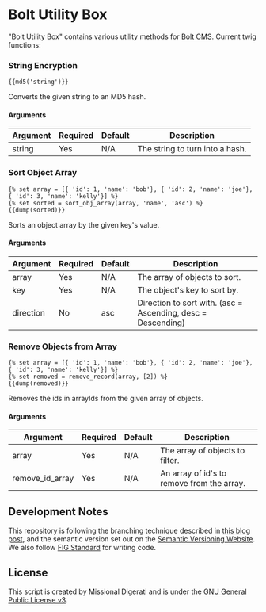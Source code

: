 # Bolt Utility Box

"Bolt Utility Box" contains various utility methods for [Bolt CMS](http://bolt.cm).  Current twig functions:

### String Encryption

```
{{md5('string')}}
```

Converts the given string to an MD5 hash.

#### Arguments

| Argument | Required | Default | Description |
| -------- | -------- | ------- | ----------- |
| string | Yes | N/A | The string to turn into a hash. |

### Sort Object Array

```
{% set array = [{ 'id': 1, 'name': 'bob'}, { 'id': 2, 'name': 'joe'}, { 'id': 3, 'name': 'kelly'}] %}
{% set sorted = sort_obj_array(array, 'name', 'asc') %}
{{dump(sorted)}}
```

Sorts an object array by the given key's value.

#### Arguments

| Argument | Required | Default | Description |
| -------- | -------- | ------- | ----------- |
| array | Yes | N/A | The array of objects to sort. |
| key | Yes | N/A | The object's key to sort by. |
| direction | No | asc | Direction to sort with. (asc = Ascending, desc = Descending) |

### Remove Objects from Array

```
{% set array = [{ 'id': 1, 'name': 'bob'}, { 'id': 2, 'name': 'joe'}, { 'id': 3, 'name': 'kelly'}] %}
{% set removed = remove_record(array, [2]) %}
{{dump(removed)}}
```
Removes the ids in arrayIds from the given array of objects.

#### Arguments

| Argument | Required | Default | Description |
| -------- | -------- | ------- | ----------- |
| array | Yes | N/A | The array of objects to filter. |
| remove_id_array | Yes | N/A | An array of id's to remove from the array. |

## Development Notes

This repository is following the branching technique described in [this blog post](http://nvie.com/posts/a-successful-git-branching-model/), and the semantic version set out on the [Semantic Versioning Website](http://semver.org/).  We also follow [FIG Standard](https://github.com/php-fig/fig-standards/blob/master/accepted/PSR-2-coding-style-guide.md) for writing code.

## License

This script is created by Missional Digerati and is under the [GNU General Public License v3](http://www.gnu.org/licenses/gpl-3.0-standalone.html).
